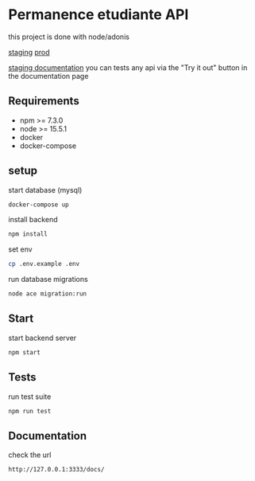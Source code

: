 # Permanence etudiante API

this project is done with node/adonis

[staging](https://permanence-etudiante-staging.herokuapp.com/)
[prod](https://permanence-etudiante.herokuapp.com/)

[staging documentation](https://permanence-etudiante-staging.herokuapp.com/docs/)
you can tests any api via the "Try it out" button in the documentation page

## Requirements

- npm >= 7.3.0
- node >= 15.5.1
- docker
- docker-compose

## setup

start database (mysql)

```bash
docker-compose up
```

install backend

```bash
npm install
```

set env

```bash
cp .env.example .env
```

run database migrations

```bash
node ace migration:run
```

## Start

start backend server

```bash
npm start
```

## Tests

run test suite

```bash
npm run test
```

## Documentation

check the url

```bash
http://127.0.0.1:3333/docs/
```
